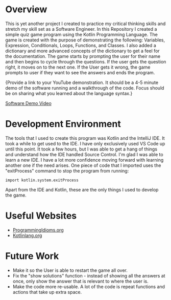 # Overview

This is yet another project I created to practice my critical thinking skills and stretch my skill set as a Software Engineer. In this Repository I created a simple quiz game program using the Kotlin Programming Language. The game is created with the purpose of demonstrating the following: Variables, Expression, Conditionals, Loops, Functions, and Classes. I also added a dictionary and more advanced concepts of the dictionary to get a feel for the documentation. The game starts by prompting the user for their name and then begins to cycle through the questions. If the user gets the question right, it moves on to the next one. If the User gets it wrong, the game prompts to user if they want to see the answers and ends the program. 


{Provide a link to your YouTube demonstration.  It should be a 4-5 minute demo of the software running and a walkthrough of the code.  Focus should be on sharing what you learned about the language syntax.}

[Software Demo Video](https://www.youtube.com/watch?v=wT4c6Mhbo0I)

# Development Environment

The tools that I used to create this program was Kotlin and the IntelliJ IDE. It took a while to get used to the IDE. I have only exclusively used VS Code up until this point. It took a few hours, but I was able to get a hang of things and understand how the IDE handled Source Control. I'm glad I was able to learn a new IDE. I have a lot more confidence moving forward with learning another one if the need arises. One piece of code that I imported uses the "exitProcess" command to stop the program from running:

``` import kotlin.system.exitProcess ```

Apart from the IDE and Kotlin, these are the only things I used to develop the game.

# Useful Websites

* [ProgrammingIdioms.org](https://programming-idioms.org/idiom/87/stop-program/4789/kotlin)
* [Kotlinlang.org](https://kotlinlang.org/docs/home.html)

# Future Work

* Make it so the User is able to restart the game all over.
* Fix the "show solutions" function - instead of showing all the answers at once, only show the answer that is relevant to where the user is.
* Make the code more re-usable. A lot of the code is repeat functions and actions that take up extra space.
